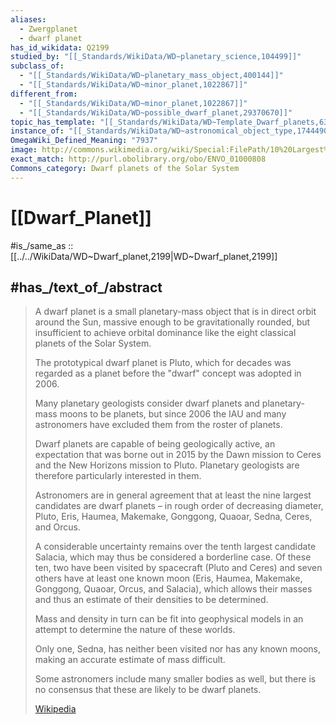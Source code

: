 ```yaml
---
aliases:
  - Zwergplanet
  - dwarf planet
has_id_wikidata: Q2199
studied_by: "[[_Standards/WikiData/WD~planetary_science,104499]]"
subclass_of:
  - "[[_Standards/WikiData/WD~planetary_mass_object,400144]]"
  - "[[_Standards/WikiData/WD~minor_planet,1022867]]"
different_from:
  - "[[_Standards/WikiData/WD~minor_planet,1022867]]"
  - "[[_Standards/WikiData/WD~possible_dwarf_planet,29370670]]"
topic_has_template: "[[_Standards/WikiData/WD~Template_Dwarf_planets,6379122]]"
instance_of: "[[_Standards/WikiData/WD~astronomical_object_type,17444909]]"
OmegaWiki_Defined_Meaning: "7937"
image: http://commons.wikimedia.org/wiki/Special:FilePath/10%20Largest%20Trans-Neptunian%20objects%20%28TNOS%29.png
exact_match: http://purl.obolibrary.org/obo/ENVO_01000808
Commons_category: Dwarf planets of the Solar System
---
```


# [[Dwarf_Planet]] 

#is_/same_as :: [[../../WikiData/WD~Dwarf_planet,2199|WD~Dwarf_planet,2199]] 

## #has_/text_of_/abstract 

> A dwarf planet is a small planetary-mass object that is in direct orbit around the Sun, 
> massive enough to be gravitationally rounded, 
> but insufficient to achieve orbital dominance like the eight classical planets of the Solar System. 
> 
> The prototypical dwarf planet is Pluto, which for decades was regarded as a planet 
> before the "dwarf" concept was adopted in 2006.
>
> Many planetary geologists consider dwarf planets and planetary-mass moons to be planets, 
> but since 2006 the IAU and many astronomers have excluded them from the roster of planets.
>
> Dwarf planets are capable of being geologically active, 
> an expectation that was borne out in 2015 by the Dawn mission to Ceres 
> and the New Horizons mission to Pluto. 
> Planetary geologists are therefore particularly interested in them.
>
> Astronomers are in general agreement that at least the nine largest candidates are dwarf planets – 
> in rough order of decreasing diameter, Pluto, Eris, Haumea, Makemake, Gonggong, Quaoar, Sedna, Ceres, and Orcus. 
> 
> A considerable uncertainty remains over the tenth largest candidate Salacia, 
> which may thus be considered a borderline case. 
> Of these ten, two have been visited by spacecraft (Pluto and Ceres) 
> and seven others have at least one known moon 
> (Eris, Haumea, Makemake, Gonggong, Quaoar, Orcus, and Salacia), 
> which allows their masses and thus an estimate of their densities to be determined. 
> 
> Mass and density in turn can be fit into geophysical models 
> in an attempt to determine the nature of these worlds. 
> 
> Only one, Sedna, has neither been visited nor has any known moons, 
> making an accurate estimate of mass difficult. 
> 
> Some astronomers include many smaller bodies as well, 
> but there is no consensus that these are likely to be dwarf planets.
>
> [Wikipedia](https://en.wikipedia.org/wiki/Dwarf%20planet) 

